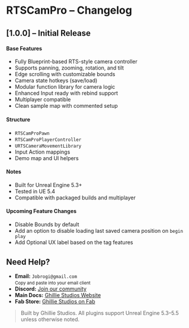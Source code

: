 # RTSCamPro – Changelog

<div style="margin-top: 2rem;"></div>

## [1.0.0] – Initial Release

#### Base Features

- Fully Blueprint-based RTS-style camera controller
- Supports panning, zooming, rotation, and tilt
- Edge scrolling with customizable bounds
- Camera state hotkeys (save/load)
- Modular function library for camera logic
- Enhanced Input ready with rebind support
- Multiplayer compatible
- Clean sample map with commented setup

#### Structure

- `RTSCamProPawn`
- `RTSCamProPlayerController`
- `URTSCameraMovementLibrary`
- Input Action mappings
- Demo map and UI helpers

#### Notes

- Built for Unreal Engine 5.3+
- Tested in UE 5.4
- Compatible with packaged builds and multiplayer

#### Upcoming Feature Changes

- Disable Bounds by default
- Add an option to disable loading last saved camera position on `begin play`
- Add Optional UX label based on the tag features

<div style="margin-top: 2rem;"></div>

<h2>Need Help?</h2>

<ul>
  <li>
     <strong>Email:</strong> <code>Jobrogi@gmail.com</code><br />
    <small>Copy and paste into your email client</small>
  </li>
  <li>
     <strong>Discord:</strong>
    <a href="https://discord.gg/AFVyqXBSRW" target="_blank" rel="noopener noreferrer">
      Join our community
    </a>
  </li>
  <li>
     <strong>Main Docs:</strong>
    <a href="https://jobrogi.github.io/GhillieStudios" target="_blank" rel="noopener noreferrer">
      Ghillie Studios Website
    </a>
  </li>
  <li>
     <strong>Fab Store:</strong>
    <a href="https://www.fab.com/sellers/Ghillie%20Studios" target="_blank" rel="noopener noreferrer">
      Ghillie Studios on Fab
    </a>
  </li>
</ul>

<blockquote>
  Built by Ghillie Studios. All plugins support Unreal Engine 5.3–5.5 unless otherwise noted.
</blockquote>
